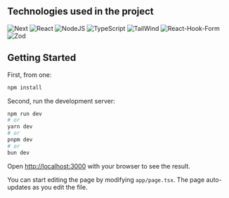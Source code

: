 ## Technologies used in the project
![Next](https://img.shields.io/badge/next%20js-000000?style=for-the-badge&logo=nextdotjs&logoColor=white)&nbsp;![React](https://img.shields.io/badge/React-20232A?style=for-the-badge&logo=react&logoColor=61DAFB)&nbsp;![NodeJS](https://img.shields.io/badge/Node%20js-339933?style=for-the-badge&logo=nodedotjs&logoColor=white)&nbsp;![TypeScript](https://img.shields.io/badge/TypeScript-007ACC?style=for-the-badge&logo=typescript&logoColor=white)&nbsp;![TailWind](https://img.shields.io/badge/Tailwind_CSS-38B2AC?style=for-the-badge&logo=tailwind-css&logoColor=white)&nbsp;![React-Hook-Form](https://img.shields.io/badge/React%20Hook%20Form-%23EC5990?style=for-the-badge&logo=React%20Hook%20Form&logoColor=white
)&nbsp;![Zod](https://img.shields.io/badge/Zod-%23274D82?style=for-the-badge&logo=Zod&logoColor=white
)&nbsp;

## Getting Started

First, from one:
```bash
npm install
```

Second, run the development server:

```bash
npm run dev
# or
yarn dev
# or
pnpm dev
# or
bun dev
```

Open [http://localhost:3000](http://localhost:3000) with your browser to see the result.

You can start editing the page by modifying `app/page.tsx`. The page auto-updates as you edit the file.
